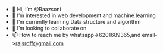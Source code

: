 - 👋 Hi, I’m @Raazsoni
- 👀 I’m interested in web development and machine learning
- 🌱 I’m currently learning Data structure and algorithm
- 💞️ I’m looking to collaborate on 
- 📫 How to reach me by whatsapp->6201689365,and email->rajsroff@gmail.com

<!---
Raazsoni/Raazsoni is a ✨ special ✨ repository because its `README.md` (this file) appears on your GitHub profile.
You can click the Preview link to take a look at your changes.
--->
